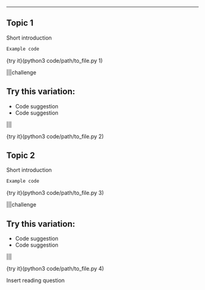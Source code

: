 ----------

## Topic 1

Short introduction

```python
Example code
```

{try it}(python3 code/path/to_file.py 1)

|||challenge
## Try this variation:
* Code suggestion
* Code suggestion

|||

{try it}(python3 code/path/to_file.py 2)

## Topic 2

Short introduction

```python
Example code
```

{try it}(python3 code/path/to_file.py 3)

|||challenge
## Try this variation:
* Code suggestion
* Code suggestion

|||

{try it}(python3 code/path/to_file.py 4)

Insert reading question
